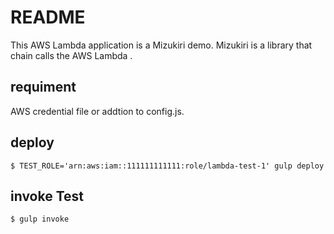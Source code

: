 # README

This AWS Lambda application is a Mizukiri demo.
Mizukiri is a library that chain calls the AWS Lambda .

## requiment

AWS credential file or addtion to config.js.

## deploy

`$ TEST_ROLE='arn:aws:iam::111111111111:role/lambda-test-1' gulp deploy`

## invoke Test

`$ gulp invoke`

